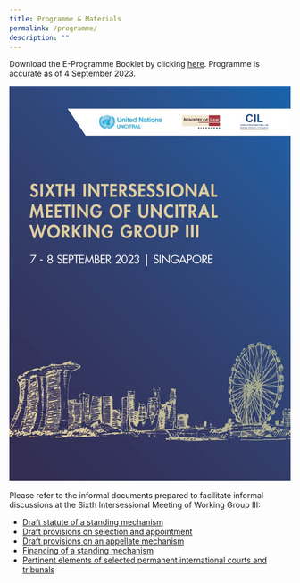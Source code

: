 ```yaml
---
title: Programme & Materials
permalink: /programme/
description: ""
---
```

Download the E-Programme Booklet by clicking [here](https://drive.google.com/file/d/1i6-e_TpcHJQv09rt2Yyq5CN6n0ZLqAfI/view?usp=sharing ). Programme is accurate as of 4 September 2023.

![](/images/programme.jpg)


Please refer to the informal documents prepared to facilitate informal discussions at the Sixth Intersessional Meeting of Working Group III:
*   [Draft statute of a standing mechanism](https://uncitral.un.org/sites/uncitral.un.org/files/media-documents/uncitral/en/draft_statute_of_a_standing_mechanism_sept.2023.pdf)
*   [Draft provisions on selection and appointment](https://uncitral.un.org/sites/uncitral.un.org/files/media-documents/uncitral/en/draft_provisions_on_selection_and_appointment_sept.2023.pdf)
*   [Draft provisions on an appellate mechanism](https://uncitral.un.org/sites/uncitral.un.org/files/media-documents/uncitral/en/draft_provisions_on_an_appellate_mechanism_sept.2023.pdf)
*   [Financing of a standing mechanism](https://uncitral.un.org/sites/uncitral.un.org/files/media-documents/uncitral/en/financing_of_a_standing_mechanism_sept.2023.pdf)
*  [Pertinent elements of selected permanent international courts and tribunals](https://uncitral.un.org/sites/uncitral.un.org/files/media-documents/uncitral/en/pertinent_elements_of_selected_international_courts_0.pdf)